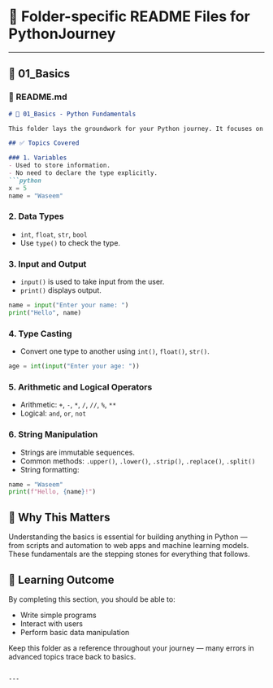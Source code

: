 # 📁 Folder-specific README Files for PythonJourney

---

## 📂 01\_Basics

### 📄 README.md

````markdown
# 📘 01_Basics - Python Fundamentals

This folder lays the groundwork for your Python journey. It focuses on understanding the basic syntax and data operations that form the foundation of all Python programs.

## ✅ Topics Covered

### 1. Variables
- Used to store information.
- No need to declare the type explicitly.
```python
x = 5
name = "Waseem"
````

### 2. Data Types

* `int`, `float`, `str`, `bool`
* Use `type()` to check the type.

### 3. Input and Output

* `input()` is used to take input from the user.
* `print()` displays output.

```python
name = input("Enter your name: ")
print("Hello", name)
```

### 4. Type Casting

* Convert one type to another using `int()`, `float()`, `str()`.

```python
age = int(input("Enter your age: "))
```

### 5. Arithmetic and Logical Operators

* Arithmetic: `+`, `-`, `*`, `/`, `//`, `%`, `**`
* Logical: `and`, `or`, `not`

### 6. String Manipulation

* Strings are immutable sequences.
* Common methods: `.upper()`, `.lower()`, `.strip()`, `.replace()`, `.split()`
* String formatting:

```python
name = "Waseem"
print(f"Hello, {name}!")
```

## 🧠 Why This Matters

Understanding the basics is essential for building anything in Python — from scripts and automation to web apps and machine learning models. These fundamentals are the stepping stones for everything that follows.

## 🚀 Learning Outcome

By completing this section, you should be able to:

* Write simple programs
* Interact with users
* Perform basic data manipulation

Keep this folder as a reference throughout your journey — many errors in advanced topics trace back to basics.

````

---


